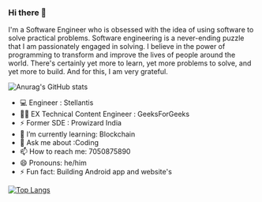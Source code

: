 
### Hi there 👋 

I'm a Software Engineer who is obsessed with the idea of using software to solve practical problems. Software engineering is a never-ending puzzle that I am passionately engaged in solving. I believe in the power of programming to transform and improve the lives of people around the world. There's certainly yet more to learn, yet more problems to solve, and yet more to build. And for this, I am very grateful.

![Anurag's GitHub stats](https://github-readme-stats.vercel.app/api?username=nishu9162306344&show_icons=true&theme=radical)

- 💻 Engineer : Stellantis
- 👨‍💻 EX Technical Content Engineer : GeeksForGeeks 
- ⚡ Former SDE : Prowizard India
- 🌱 I’m currently learning: Blockchain
- 💬 Ask me about :Coding
- 📫 How to reach me: 7050875890
- 😄 Pronouns: he/him
- ⚡ Fun fact: Building Android app and website's 




[![Top Langs](https://github-readme-stats.vercel.app/api/top-langs/?username=nishu9162306344&hide=java,html,css&theme=radical)](https://github.com/anuraghazra/github-readme-stats)


 
